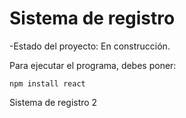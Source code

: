 <h1>Sistema de registro</h1>

-Estado del proyecto: En construcción.

Para ejecutar el programa, debes poner:

```npm install react```

Sistema de registro 2
